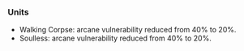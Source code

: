 ### Units
   * Walking Corpse: arcane vulnerability reduced from 40% to 20%.
   * Soulless: arcane vulnerability reduced from 40% to 20%.

